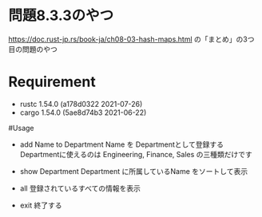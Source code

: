 # 問題8.3.3のやつ
https://doc.rust-jp.rs/book-ja/ch08-03-hash-maps.html
の「まとめ」の3つ目の問題のやつ

# Requirement
* rustc 1.54.0 (a178d0322 2021-07-26)
* cargo 1.54.0 (5ae8d74b3 2021-06-22)

#Usage
* add Name to Department
Name を Departmentとして登録する
Departmentに使えるのは Engineering, Finance, Sales の三種類だけです

* show Department
Department に所属しているName をソートして表示

* all
登録されているすべての情報を表示

* exit 
終了する
